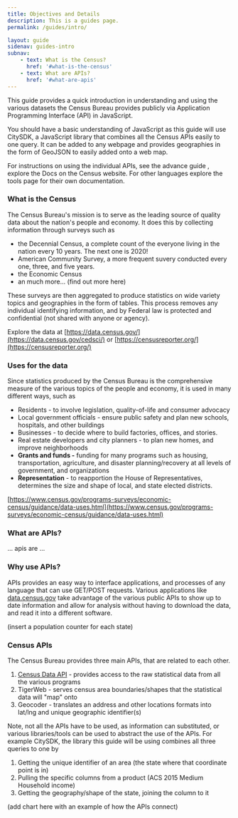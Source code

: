 ```yaml
---
title: Objectives and Details
description: This is a guides page.
permalink: /guides/intro/

layout: guide
sidenav: guides-intro
subnav:
    - text: What is the Census?
      href: '#what-is-the-census'
    - text: What are APIs?
      href: '#what-are-apis'
---
```


This guide provides a quick introduction in understanding and using the various datasets the Census Bureau provides publicly via Application Programming Interface (API) in JavaScript.

You should have a basic understanding of JavaScript as this guide will use CitySDK, a JavaScript library that combines all the Census APIs easily to one query. It can be added to any webpage and provides geographies in the form of GeoJSON to easily added onto a web map.

For instructions on using the individual APIs, see the advance guide , explore the Docs on the Census website. For other languages explore the tools page for their own documentation.   


### What is the Census

The Census Bureau's mission is to serve as the leading source of quality data about the nation's people and economy. It does this by collecting information through surveys such as

- the Decennial Census, a complete count of the everyone living in the nation every 10 years. The next one is 2020!
- American Community Survey, a more frequent suvery conducted every one, three, and five years.
- the Economic Census
- an much more... (find out more here)

These surveys are then aggregated to produce statistics on wide variety topics and geographies in the form of tables. This process removes any individual identifying information, and by Federal law is protected and confidential (not shared with anyone or agency).

Explore the data at [https://data.census.gov/](https://data.census.gov/cedsci/) or [https://censusreporter.org/](https://censusreporter.org/)

### Uses for the data

Since statistics produced by the Census Bureau is the comprehensive measure of the various topics of the people and economy, it is used in many different ways, such as

- Residents - to involve legislation, quality-of-life and consumer advocacy
- Local government officials - ensure public safety and plan new schools, hospitals, and other buildings
- Businesses - to decide where to build factories, offices, and stories.
- Real estate developers and city planners - to plan new homes, and improve neighborhoods
- **Grants and funds -** funding for many programs such as housing, transportation, agriculture, and disaster planning/recovery at all levels of government, and organizations
- **Representation** - to reapportion the House of Representatives, determines the size and shape of local, and state elected districts.

[https://www.census.gov/programs-surveys/economic-census/guidance/data-uses.html](https://www.census.gov/programs-surveys/economic-census/guidance/data-uses.html)

### What are APIs?
... apis are ...

### Why use APIs?

APIs provides an easy way to interface applications, and processes of any language that can use GET/POST requests. Various applications like [data.census.gov](http://data.census.gov) take advantage of the various public APIs to show up to date information and allow for analysis without having to download the data, and read it into a different software. 

(insert a population counter for each state)

### Census APIs

The Census Bureau provides three main APIs, that are related to each other. 

1. [Census Data API](https://www.census.gov/content/dam/Census/data/developers/api-user-guide/api-guide.pdf) - provides access to the raw statistical data from all the various programs
2. TigerWeb - serves census area boundaries/shapes that the statistical data will "map" onto
3. Geocoder - translates an address and other locations formats into lat/lng and unique geographic identifier(s) 

Note, not all the APIs have to be used, as information can substituted, or various libraries/tools can be used to abstract the use of the APIs. For example CitySDK, the library this guide will be using combines all three queries to one by 

1. Getting the unique identifier of an area (the state where that coordinate point is in)
2. Pulling the specific columns from a product (ACS 2015 Medium Household income)
3. Getting the geography/shape of the state, joining the column to it 

(add chart here with an example of how the APIs connect)